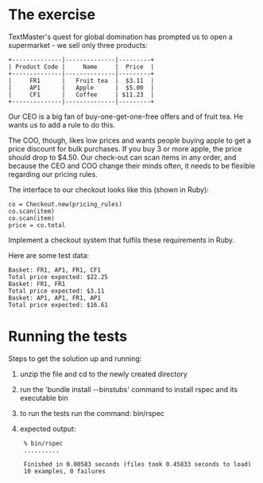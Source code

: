 # The exercise

TextMaster's quest for global domination has prompted us to open a supermarket - we sell only three products:

    +--------------|--------------|---------+
    | Product Code |     Name     |  Price  |
    +--------------|--------------|---------+
    |     FR1      |   Fruit tea  |  $3.11  |
    |     AP1      |   Apple      |  $5.00  |
    |     CF1      |   Coffee     | $11.23  |
    +--------------|--------------|---------+
Our CEO is a big fan of buy-one-get-one-free offers and of fruit tea. He wants us to add a rule to do this.

The COO, though, likes low prices and wants people buying apple to get a price discount for bulk purchases. If you buy 3 or more apple, the price should drop to $4.50. Our check-out can scan items in any order, and because the CEO and COO change their minds often, it needs to be flexible regarding our pricing rules.

The interface to our checkout looks like this (shown in Ruby):

    co = Checkout.new(pricing_rules)
    co.scan(item)
    co.scan(item)
    price = co.total

Implement a checkout system that fulfils these requirements in Ruby.

Here are some test data:

    Basket: FR1, AP1, FR1, CF1
    Total price expected: $22.25
    Basket: FR1, FR1
    Total price expected: $3.11
    Basket: AP1, AP1, FR1, AP1
    Total price expected: $16.61


# Running the tests

Steps to get the solution up and running:

1. unzip the file and cd to the newly created directory
2. run the 'bundle install --binstubs' command to install rspec and its executable bin
3. to run the tests run the command: 
    bin/rspec
4. expected output: 

        % bin/rspec
        ..........

        Finished in 0.00583 seconds (files took 0.45833 seconds to load)
        10 examples, 0 failures

